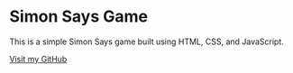 # Simon Says Game

This is a simple Simon Says game built using HTML, CSS, and JavaScript.

[Visit my GitHub](https://github.com/makwana-rohit)
